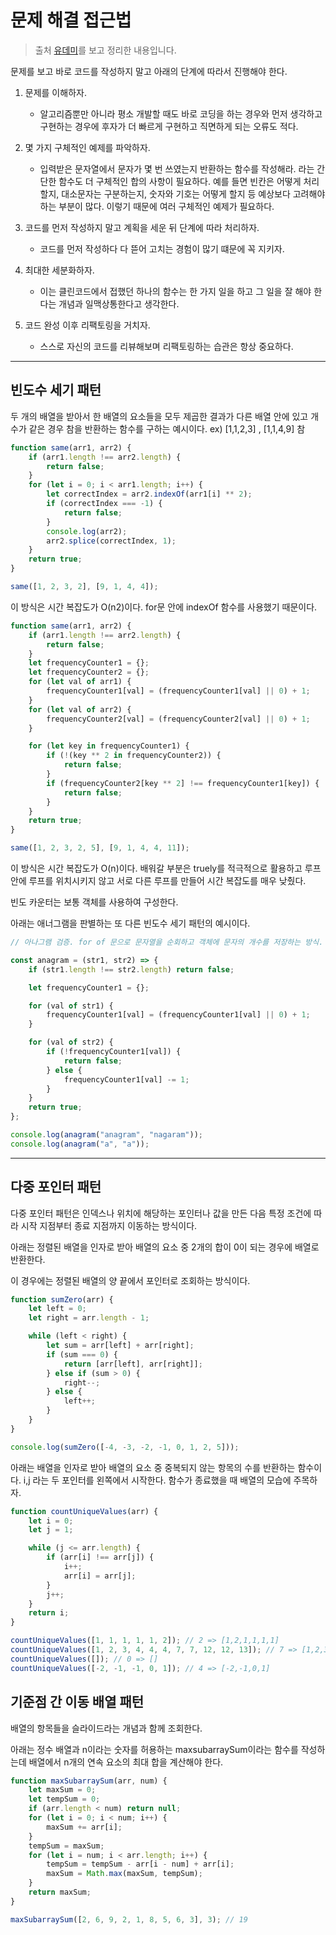 # 문제 해결 접근법

> 출처 [유데미](https://www.udemy.com/course/best-javascript-data-structures/)를 보고 정리한 내용입니다.

문제를 보고 바로 코드를 작성하지 말고 아래의 단계에 따라서 진행해야 한다.

1. 문제를 이해하자.
    - 알고리즘뿐만 아니라 평소 개발할 때도 바로 코딩을 하는 경우와 먼저 생각하고 구현하는 경우에 후자가 더 빠르게 구현하고 직면하게 되는 오류도 적다.
2. 몇 가지 구체적인 예제를 파악하자.

    - 입력받은 문자열에서 문자가 몇 번 쓰였는지 반환하는 함수를 작성해라. 라는 간단한 함수도 더 구체적인 합의 사항이 필요하다. 예를 들면 빈칸은 어떻게 처리할지, 대소문자는 구분하는지, 숫자와 기호는 어떻게 할지 등 예상보다 고려해야 하는 부분이 많다. 이렇기 때문에 여러 구체적인 예제가 필요하다.

3. 코드를 먼저 작성하지 말고 계획을 세운 뒤 단계에 따라 처리하자.

    - 코드를 먼저 작성하다 다 뜯어 고치는 경험이 많기 떄문에 꼭 지키자.

4. 최대한 세분화하자.

    - 이는 클린코드에서 접했던 하나의 함수는 한 가지 일을 하고 그 일을 잘 해야 한다는 개념과 일맥상통한다고 생각한다.

5. 코드 완성 이후 리팩토링을 거치자.
    - 스스로 자신의 코드를 리뷰해보며 리팩토링하는 습관은 항상 중요하다.

---

## 빈도수 세기 패턴

두 개의 배열을 받아서 한 배열의 요소들을 모두 제곱한 결과가 다른 배열 안에 있고 개수가 같은 경우 참을 반환하는 함수를 구하는 예시이다. ex) [1,1,2,3] , [1,1,4,9] 참

```js
function same(arr1, arr2) {
    if (arr1.length !== arr2.length) {
        return false;
    }
    for (let i = 0; i < arr1.length; i++) {
        let correctIndex = arr2.indexOf(arr1[i] ** 2);
        if (correctIndex === -1) {
            return false;
        }
        console.log(arr2);
        arr2.splice(correctIndex, 1);
    }
    return true;
}

same([1, 2, 3, 2], [9, 1, 4, 4]);
```

이 방식은 시간 복잡도가 O(n2)이다. for문 안에 indexOf 함수를 사용했기 때문이다.

```js
function same(arr1, arr2) {
    if (arr1.length !== arr2.length) {
        return false;
    }
    let frequencyCounter1 = {};
    let frequencyCounter2 = {};
    for (let val of arr1) {
        frequencyCounter1[val] = (frequencyCounter1[val] || 0) + 1;
    }
    for (let val of arr2) {
        frequencyCounter2[val] = (frequencyCounter2[val] || 0) + 1;
    }

    for (let key in frequencyCounter1) {
        if (!(key ** 2 in frequencyCounter2)) {
            return false;
        }
        if (frequencyCounter2[key ** 2] !== frequencyCounter1[key]) {
            return false;
        }
    }
    return true;
}

same([1, 2, 3, 2, 5], [9, 1, 4, 4, 11]);
```

이 방식은 시간 복잡도가 O(n)이다. 배워갈 부분은 truely를 적극적으로 활용하고 루프 안에 루프를 위치시키지 않고 서로 다른 루프를 만들어 시간 복잡도를 매우 낮췄다.

빈도 카운터는 보통 객체를 사용하여 구성한다.

아래는 애너그램을 판별하는 또 다른 빈도수 세기 패턴의 예시이다.

```js
// 아나그램 검증. for of 문으로 문자열을 순회하고 객체에 문자의 개수를 저장하는 방식. 빈도수 조회 패턴을 사용했다.

const anagram = (str1, str2) => {
    if (str1.length !== str2.length) return false;

    let frequencyCounter1 = {};

    for (val of str1) {
        frequencyCounter1[val] = (frequencyCounter1[val] || 0) + 1;
    }

    for (val of str2) {
        if (!frequencyCounter1[val]) {
            return false;
        } else {
            frequencyCounter1[val] -= 1;
        }
    }
    return true;
};

console.log(anagram("anagram", "nagaram"));
console.log(anagram("a", "a"));
```

---

## 다중 포인터 패턴

다중 포인터 패턴은 인덱스나 위치에 해당하는 포인터나 값을 만든 다음 특정 조건에 따라 시작 지점부터 종료 지점까지 이동하는 방식이다.

아래는 정렬된 배열을 인자로 받아 배열의 요소 중 2개의 합이 0이 되는 경우에 배열로 반환한다.

이 경우에는 정렬된 배열의 양 끝에서 포인터로 조회하는 방식이다.

```js
function sumZero(arr) {
    let left = 0;
    let right = arr.length - 1;

    while (left < right) {
        let sum = arr[left] + arr[right];
        if (sum === 0) {
            return [arr[left], arr[right]];
        } else if (sum > 0) {
            right--;
        } else {
            left++;
        }
    }
}

console.log(sumZero([-4, -3, -2, -1, 0, 1, 2, 5]));
```

아래는 배열을 인자로 받아 배열의 요소 중 중복되지 않는 항목의 수를 반환하는 함수이다. i,j 라는 두 포인터를 왼쪽에서 시작한다. 함수가 종료했을 때 배열의 모습에 주목하자.

```js
function countUniqueValues(arr) {
    let i = 0;
    let j = 1;

    while (j <= arr.length) {
        if (arr[i] !== arr[j]) {
            i++;
            arr[i] = arr[j];
        }
        j++;
    }
    return i;
}

countUniqueValues([1, 1, 1, 1, 1, 2]); // 2 => [1,2,1,1,1,1]
countUniqueValues([1, 2, 3, 4, 4, 4, 7, 7, 12, 12, 13]); // 7 => [1,2,3,4,7,12,13,4,4,7,12]
countUniqueValues([]); // 0 => []
countUniqueValues([-2, -1, -1, 0, 1]); // 4 => [-2,-1,0,1]
```

## 기준점 간 이동 배열 패턴

배열의 항목들을 슬라이드라는 개념과 함께 조회한다.

아래는 정수 배열과 n이라는 숫자를 허용하는 maxsubarraySum이라는 함수를 작성하는데 배열에서 n개의 연속 요소의 최대 합을 계산해야 한다.

```js
function maxSubarraySum(arr, num) {
    let maxSum = 0;
    let tempSum = 0;
    if (arr.length < num) return null;
    for (let i = 0; i < num; i++) {
        maxSum += arr[i];
    }
    tempSum = maxSum;
    for (let i = num; i < arr.length; i++) {
        tempSum = tempSum - arr[i - num] + arr[i];
        maxSum = Math.max(maxSum, tempSum);
    }
    return maxSum;
}

maxSubarraySum([2, 6, 9, 2, 1, 8, 5, 6, 3], 3); // 19
```
